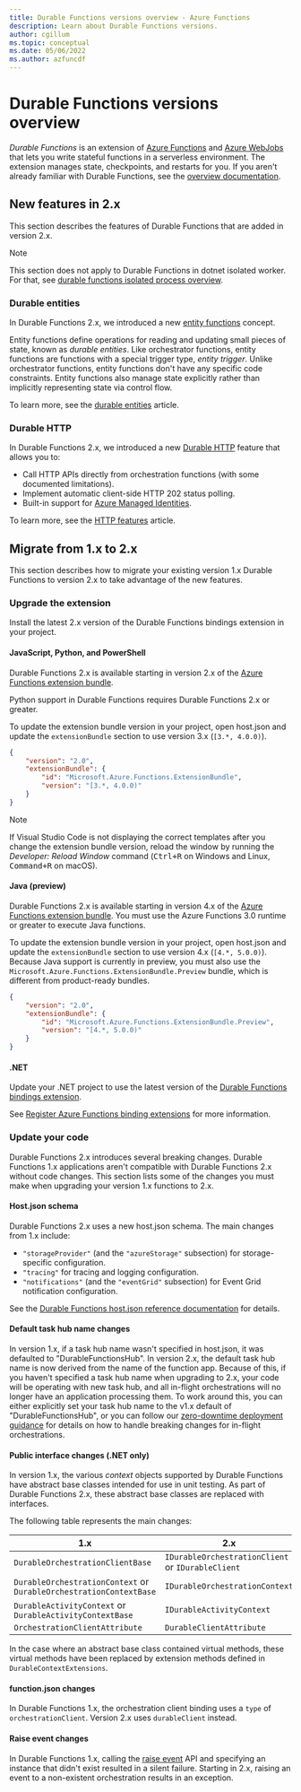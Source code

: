 ```yaml
---
title: Durable Functions versions overview - Azure Functions
description: Learn about Durable Functions versions.
author: cgillum
ms.topic: conceptual
ms.date: 05/06/2022
ms.author: azfuncdf
---
```


# Durable Functions versions overview

*Durable Functions* is an extension of [Azure Functions](../functions-overview.md) and [Azure WebJobs](../../app-service/webjobs-create.md) that lets you write stateful functions in a serverless environment. The extension manages state, checkpoints, and restarts for you. If you aren't already familiar with Durable Functions, see the [overview documentation](durable-functions-overview.md).

## New features in 2.x

This section describes the features of Durable Functions that are added in version 2.x.

> [!NOTE]
> This section does not apply to Durable Functions in dotnet isolated worker. For that, see [durable functions isolated process overview](./durable-functions-dotnet-isolated-overview.md).

### Durable entities

In Durable Functions 2.x, we introduced a new [entity functions](durable-functions-entities.md) concept.

Entity functions define operations for reading and updating small pieces of state, known as *durable entities*. Like orchestrator functions, entity functions are functions with a special trigger type, *entity trigger*. Unlike orchestrator functions, entity functions don't have any specific code constraints. Entity functions also manage state explicitly rather than implicitly representing state via control flow.

To learn more, see the [durable entities](durable-functions-entities.md) article.

### Durable HTTP

In Durable Functions 2.x, we introduced a new [Durable HTTP](durable-functions-http-features.md#consuming-http-apis) feature that allows you to:

* Call HTTP APIs directly from orchestration functions (with some documented limitations).
* Implement automatic client-side HTTP 202 status polling.
* Built-in support for [Azure Managed Identities](../../active-directory/managed-identities-azure-resources/overview.md).

To learn more, see the [HTTP features](durable-functions-http-features.md#consuming-http-apis) article.

## Migrate from 1.x to 2.x

This section describes how to migrate your existing version 1.x Durable Functions to version 2.x to take advantage of the new features.

### Upgrade the extension

Install the latest 2.x version of the Durable Functions bindings extension in your project.

#### JavaScript, Python, and PowerShell

Durable Functions 2.x is available starting in version 2.x of the [Azure Functions extension bundle](../functions-bindings-register.md#extension-bundles).

Python support in Durable Functions requires Durable Functions 2.x or greater.

To update the extension bundle version in your project, open host.json and update the `extensionBundle` section to use version 3.x (`[3.*, 4.0.0)`).

```json
{
    "version": "2.0",
    "extensionBundle": {
        "id": "Microsoft.Azure.Functions.ExtensionBundle",
        "version": "[3.*, 4.0.0)"
    }
}
```

> [!NOTE]
> If Visual Studio Code is not displaying the correct templates after you change the extension bundle version, reload the window by running the *Developer: Reload Window* command (<kbd>Ctrl+R</kbd> on Windows and Linux, <kbd>Command+R</kbd> on macOS).

#### Java (preview)

Durable Functions 2.x is available starting in version 4.x of the [Azure Functions extension bundle](../functions-bindings-register.md#extension-bundles). You must use the Azure Functions 3.0 runtime or greater to execute Java functions.

To update the extension bundle version in your project, open host.json and update the `extensionBundle` section to use version 4.x (`[4.*, 5.0.0)`). Because Java support is currently in preview, you must also use the `Microsoft.Azure.Functions.ExtensionBundle.Preview` bundle, which is different from product-ready bundles.

```json
{
    "version": "2.0",
    "extensionBundle": {
        "id": "Microsoft.Azure.Functions.ExtensionBundle.Preview",
        "version": "[4.*, 5.0.0)"
    }
}
```

#### .NET

Update your .NET project to use the latest version of the [Durable Functions bindings extension](https://www.nuget.org/packages/Microsoft.Azure.WebJobs.Extensions.DurableTask).

See [Register Azure Functions binding extensions](../functions-develop-vs.md?tabs=in-process#add-bindings) for more information.

### Update your code

Durable Functions 2.x introduces several breaking changes. Durable Functions 1.x applications aren't compatible with Durable Functions 2.x without code changes. This section lists some of the changes you must make when upgrading your version 1.x functions to 2.x.

#### Host.json schema

Durable Functions 2.x uses a new host.json schema. The main changes from 1.x include:

* `"storageProvider"` (and the `"azureStorage"` subsection) for storage-specific configuration.
* `"tracing"` for tracing and logging configuration.
* `"notifications"` (and the `"eventGrid"` subsection) for Event Grid notification configuration.

See the [Durable Functions host.json reference documentation](durable-functions-bindings.md#durable-functions-2-0-host-json) for details.

#### Default task hub name changes

In version 1.x, if a task hub name wasn't specified in host.json, it was defaulted to "DurableFunctionsHub". In version 2.x, the default task hub name is now derived from the name of the function app. Because of this, if you haven't specified a task hub name when upgrading to 2.x, your code will be operating with new task hub, and all in-flight orchestrations will no longer have an application processing them. To work around this, you can either explicitly set your task hub name to the v1.x default of "DurableFunctionsHub", or you can follow our [zero-downtime deployment guidance](durable-functions-zero-downtime-deployment.md) for details on how to handle breaking changes for in-flight orchestrations.

#### Public interface changes (.NET only)

In version 1.x, the various *context* objects supported by Durable Functions have abstract base classes intended for use in unit testing. As part of Durable Functions 2.x, these abstract base classes are replaced with interfaces.

The following table represents the main changes:

| 1.x | 2.x |
|----------|----------|
| `DurableOrchestrationClientBase` | `IDurableOrchestrationClient` or `IDurableClient` |
| `DurableOrchestrationContext` or `DurableOrchestrationContextBase` | `IDurableOrchestrationContext` |
| `DurableActivityContext` or `DurableActivityContextBase` | `IDurableActivityContext` |
| `OrchestrationClientAttribute` | `DurableClientAttribute` |

In the case where an abstract base class contained virtual methods, these virtual methods have been replaced by extension methods defined in `DurableContextExtensions`.

#### function.json changes

In Durable Functions 1.x, the orchestration client binding uses a `type` of `orchestrationClient`. Version 2.x uses `durableClient` instead.

#### Raise event changes

In Durable Functions 1.x, calling the [raise event](durable-functions-external-events.md#send-events) API and specifying an instance that didn't exist resulted in a silent failure. Starting in 2.x, raising an event to a non-existent orchestration results in an exception.

